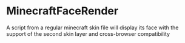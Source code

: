 # MinecraftFaceRender
A script from a regular minecraft skin file will display its face with the support of the second skin layer and cross-browser compatibility
